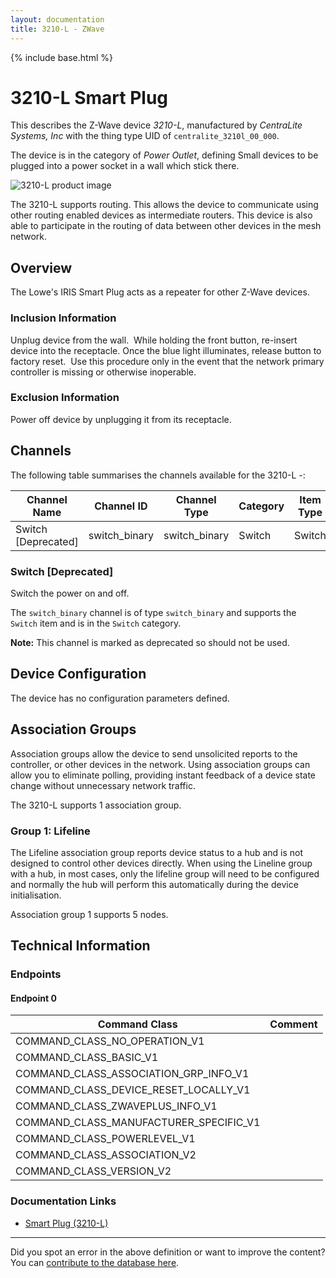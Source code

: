 ```yaml
---
layout: documentation
title: 3210-L - ZWave
---
```


{% include base.html %}

# 3210-L Smart Plug
This describes the Z-Wave device *3210-L*, manufactured by *CentraLite Systems, Inc* with the thing type UID of ```centralite_3210l_00_000```.

The device is in the category of *Power Outlet*, defining Small devices to be plugged into a power socket in a wall which stick there.

![3210-L product image](https://opensmarthouse.org/zwavedatabase/1022/image/)


The 3210-L supports routing. This allows the device to communicate using other routing enabled devices as intermediate routers.  This device is also able to participate in the routing of data between other devices in the mesh network.

## Overview

The Lowe's IRIS Smart Plug acts as a repeater for other Z-Wave devices. 

### Inclusion Information

Unplug device from the wall.  While holding the front button, re-insert device into the receptacle. Once the blue light illuminates, release button to factory reset.  Use this procedure only in the event that the network primary controller is missing or otherwise inoperable.  

### Exclusion Information

Power off device by unplugging it from its receptacle. 

## Channels

The following table summarises the channels available for the 3210-L -:

| Channel Name | Channel ID | Channel Type | Category | Item Type |
|--------------|------------|--------------|----------|-----------|
| Switch  [Deprecated]| switch_binary | switch_binary | Switch | Switch | 

### Switch [Deprecated]
Switch the power on and off.

The ```switch_binary``` channel is of type ```switch_binary``` and supports the ```Switch``` item and is in the ```Switch``` category.

**Note:** This channel is marked as deprecated so should not be used.



## Device Configuration

The device has no configuration parameters defined.

## Association Groups

Association groups allow the device to send unsolicited reports to the controller, or other devices in the network. Using association groups can allow you to eliminate polling, providing instant feedback of a device state change without unnecessary network traffic.

The 3210-L supports 1 association group.

### Group 1: Lifeline

The Lifeline association group reports device status to a hub and is not designed to control other devices directly. When using the Lineline group with a hub, in most cases, only the lifeline group will need to be configured and normally the hub will perform this automatically during the device initialisation.

Association group 1 supports 5 nodes.

## Technical Information

### Endpoints

#### Endpoint 0

| Command Class | Comment |
|---------------|---------|
| COMMAND_CLASS_NO_OPERATION_V1| |
| COMMAND_CLASS_BASIC_V1| |
| COMMAND_CLASS_ASSOCIATION_GRP_INFO_V1| |
| COMMAND_CLASS_DEVICE_RESET_LOCALLY_V1| |
| COMMAND_CLASS_ZWAVEPLUS_INFO_V1| |
| COMMAND_CLASS_MANUFACTURER_SPECIFIC_V1| |
| COMMAND_CLASS_POWERLEVEL_V1| |
| COMMAND_CLASS_ASSOCIATION_V2| |
| COMMAND_CLASS_VERSION_V2| |

### Documentation Links

* [Smart Plug (3210-L)](https://opensmarthouse.org/zwavedatabase/1022/reference/812489023087-use.pdf)

---

Did you spot an error in the above definition or want to improve the content?
You can [contribute to the database here](https://opensmarthouse.org/zwavedatabase/1022).
